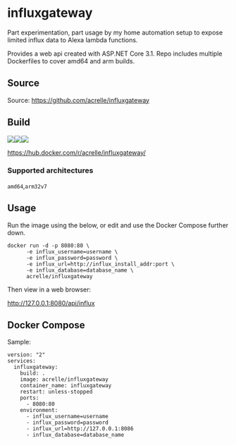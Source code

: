 # influxgateway

Part experimentation, part usage by my home automation setup to expose limited influx data to Alexa lambda functions.

Provides a web api created with ASP.NET Core 3.1. Repo includes multiple Dockerfiles to cover amd64 and arm builds.

## Source

Source: https://github.com/acrelle/influxgateway

## Build

[![](https://images.microbadger.com/badges/version/acrelle/influxgateway.svg)](https://microbadger.com/images/acrelle/influxgateway "Get your own version badge on microbadger.com")[![](https://images.microbadger.com/badges/image/acrelle/influxgateway.svg)](https://microbadger.com/images/acrelle/influxgateway "Get your own image badge on microbadger.com")![](https://travis-ci.com/acrelle/influxgateway.svg?branch=master)

https://hub.docker.com/r/acrelle/influxgateway/

### Supported architectures

`amd64`,`arm32v7`

## Usage

Run the image using the below, or edit and use the Docker Compose further down.

```docker
docker run -d -p 8080:80 \
      -e influx_username=username \
      -e influx_password=password \
      -e influx_url=http://influx_install_addr:port \
      -e influx_database=database_name \
      acrelle/influxgateway
```

Then view in a web browser:

http://127.0.0.1:8080/api/influx

## Docker Compose

Sample:

```
version: "2"
services:
  influxgateway:
    build: .
    image: acrelle/influxgateway
    container_name: influxgateway
    restart: unless-stopped
    ports:
      - 8080:80
    environment:
      - influx_username=username
      - influx_password=password
      - influx_url=http://127.0.0.1:8086
      - influx_database=database_name
```
